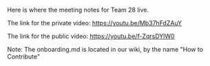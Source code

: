 Here is where the meeting notes for Team 28 live. 

The link for the private video:  https://youtu.be/Mb37hFdZAuY

The link for the public video:  https://youtu.be/f-ZqrsDYlW0

Note: The onboarding.md is located in our wiki, by the name "How to Contribute"

